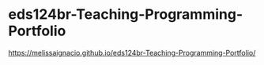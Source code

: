 # eds124br-Teaching-Programming-Portfolio

https://melissaignacio.github.io/eds124br-Teaching-Programming-Portfolio/

